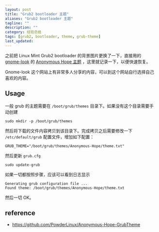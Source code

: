 ```yaml
---
layout: post
title: "Grub2 bootloader 主题"
aliases: "Grub2 bootloader 主题"
tagline: ""
description: ""
category: 经验总结
tags: [grub2, bootloader, theme, grub-theme]
last_updated:
---
```


之前把 Linux Mint Grub2 bootloader 的背景图片更换了一下，直接用的 [gnome-look](https://www.gnome-look.org/p/1252310/) 的 [Anonymous Hope 主题](https://www.gnome-look.org/p/1252310/) ，这里就记录一下，以便快速恢复。

Gnome-look 这个网站上有非常多人分享的内容，可以到这个网站自行选择自己喜欢的内容。

## Usage
一般 grub 的主题需要在 `/boot/grub/themes` 目录下。如果没有这个目录需要手动创建

    sudo mkdir -p /boot/grub/themes

然后将下载的文件内容拷贝到该目录下。完成拷贝之后需要修改一下 `/etc/default/grub` 配置文件，增加如下配置：

    GRUB_THEME="/boot/grub/themes/Anonymous-Hope/theme.txt"

然后更新 `grub.cfg`

    sudo update-grub

如果一切都按照步骤，应该可以看到日志显示

    Generating grub configuration file ...
    Found theme: /boot/grub/themes/Anonymous-Hope/theme.txt

然后一切 OK。

## reference

- <https://github.com/PowderLinux/Anonymous-Hope-GrubTheme>
